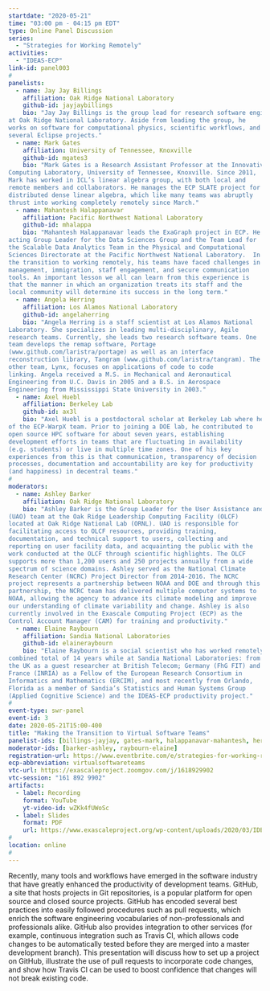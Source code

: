 ```yaml
---
startdate: "2020-05-21"
time: "03:00 pm - 04:15 pm EDT"
type: Online Panel Discussion
series:
  - "Strategies for Working Remotely"
activities:
  - "IDEAS-ECP"
link-id: panel003
#
panelists:
  - name: Jay Jay Billings
    affiliation: Oak Ridge National Laboratory
    github-id: jayjaybillings
    bio: "Jay Jay Billings is the group lead for research software engineering
at Oak Ridge National Laboratory. Aside from leading the group, he
works on software for computational physics, scientific workflows, and
several Eclipse projects."
  - name: Mark Gates
    affiliation: University of Tennessee, Knoxville
    github-id: mgates3
    bio: "Mark Gates is a Research Assistant Professor at the Innovative
Computing Laboratory, University of Tennessee, Knoxville. Since 2011,
Mark has worked in ICL’s linear algebra group, with both local and
remote members and collaborators. He manages the ECP SLATE project for
distributed dense linear algebra, which like many teams was abruptly
thrust into working completely remotely since March."
  - name: Mahantesh Halappanavar
    affiliation: Pacific Northwest National Laboratory
    github-id: mhalappa
    bio: "Mahantesh Halappanavar leads the ExaGraph project in ECP. He is the
acting Group Leader for the Data Sciences Group and the Team Lead for
the Scalable Data Analytics Team in the Physical and Computational
Sciences Directorate at the Pacific Northwest National Laboratory.  In
the transition to working remotely, his teams have faced challenges in
management, immigration, staff engagement, and secure communication
tools. An important lesson we all can learn from this experience is
that the manner in which an organization treats its staff and the
local community will determine its success in the long term."
  - name: Angela Herring
    affiliation: Los Alamos National Laboratory
    github-id: angelaherring
    bio: "Angela Herring is a staff scientist at Los Alamos National
Laboratory. She specializes in leading multi-disciplinary, Agile
research teams. Currently, she leads two research software teams. One
team develops the remap software, Portage
(www.github.com/laristra/portage) as well as an interface
reconstruction library, Tangram (www.github.com/laristra/tangram). The
other team, Lynx, focuses on applications of code to code
linking. Angela received a M.S. in Mechanical and Aeronautical
Engineering from U.C. Davis in 2005 and a B.S. in Aerospace
Engineering from Mississippi State University in 2003."
  - name: Axel Huebl
    affiliation: Berkeley Lab
    github-id: ax3l
    bio: "Axel Huebl is a postdoctoral scholar at Berkeley Lab where he is part
of the ECP-WarpX team. Prior to joining a DOE lab, he contributed to
open source HPC software for about seven years, establishing
development efforts in teams that are fluctuating in availability
(e.g. students) or live in multiple time zones. One of his key
experiences from this is that communication, transparency of decision
processes, documentation and accountability are key for productivity
(and happiness) in decentral teams."
#
moderators:
  - name: Ashley Barker
    affiliation: Oak Ridge National Laboratory
    bio: "Ashley Barker is the Group Leader for the User Assistance and Outreach
(UAO) team at the Oak Ridge Leadership Computing Facility (OLCF)
located at Oak Ridge National Lab (ORNL). UAO is responsible for
facilitating access to OLCF resources, providing training,
documentation, and technical support to users, collecting and
reporting on user facility data, and acquainting the public with the
work conducted at the OLCF through scientific highlights. The OLCF
supports more than 1,200 users and 250 projects annually from a wide
spectrum of science domains. Ashley served as the National Climate
Research Center (NCRC) Project Director from 2014-2016. The NCRC
project represents a partnership between NOAA and DOE and through this
partnership, the NCRC team has delivered multiple computer systems to
NOAA, allowing the agency to advance its climate modeling and improve
our understanding of climate variability and change. Ashley is also
currently involved in the Exascale Computing Project (ECP) as the
Control Account Manager (CAM) for training and productivity."
  - name: Elaine Raybourn
    affiliation: Sandia National Laboratories
    github-id: elaineraybourn
    bio: "Elaine Raybourn is a social scientist who has worked remotely for a
combined total of 14 years while at Sandia National Laboratories: from
the UK as a guest researcher at British Telecom; Germany (FhG FIT) and
France (INRIA) as a Fellow of the European Research Consortium in
Informatics and Mathematics (ERCIM), and most recently from Orlando,
Florida as a member of Sandia’s Statistics and Human Systems Group
(Applied Cognitive Science) and the IDEAS-ECP productivity project."
#
event-type: swr-panel
event-id: 3
date: 2020-05-21T15:00-400
title: "Making the Transition to Virtual Software Teams"
panelist-ids: [billings-jayjay, gates-mark, halappanavar-mahantesh, herring-angela, huebl-axel]
moderator-ids: [barker-ashley, raybourn-elaine]
registration-url: https://www.eventbrite.com/e/strategies-for-working-remotely-making-the-transition-to-virtual-software-teams-tickets-104685978580?aff=affiliate2
ecp-abbreviation: virtualsoftwareteams
vtc-url: https://exascaleproject.zoomgov.com/j/1618929902
vtc-session: "161 892 9902"
artifacts:
  - label: Recording
    format: YouTube
    yt-video-id: wZKk4fUWoSc
  - label: Slides
    format: PDF
    url: https://www.exascaleproject.org/wp-content/uploads/2020/03/IDEAS-ECP_Strategies_Working_Remotely_Panel_Transition_Virtual_Teams_FINAL.pdf
#
location: online
#
---
```

Recently, many tools and workflows have emerged in the software
industry that have greatly enhanced the productivity of development
teams. GitHub, a site that hosts projects in Git repositories, is a
popular platform for open source and closed source projects.  GitHub
has encoded several best practices into easily followed procedures
such as pull requests, which enrich the software engineering
vocabularies of non-professionals and professionals alike.  GitHub
also provides integration to other services (for example, continuous
integration such as Travis CI, which allows code changes to be
automatically tested before they are merged into a master development
branch).  This presentation will discuss how to set up a project on
GitHub, illustrate the use of pull requests to incorporate code
changes, and show how Travis CI can be used to boost confidence that
changes will not break existing code.
